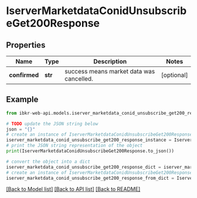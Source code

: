# IserverMarketdataConidUnsubscribeGet200Response


## Properties

Name | Type | Description | Notes
------------ | ------------- | ------------- | -------------
**confirmed** | **str** | success means market data was cancelled. | [optional] 

## Example

```python
from ibkr-web-api.models.iserver_marketdata_conid_unsubscribe_get200_response import IserverMarketdataConidUnsubscribeGet200Response

# TODO update the JSON string below
json = "{}"
# create an instance of IserverMarketdataConidUnsubscribeGet200Response from a JSON string
iserver_marketdata_conid_unsubscribe_get200_response_instance = IserverMarketdataConidUnsubscribeGet200Response.from_json(json)
# print the JSON string representation of the object
print(IserverMarketdataConidUnsubscribeGet200Response.to_json())

# convert the object into a dict
iserver_marketdata_conid_unsubscribe_get200_response_dict = iserver_marketdata_conid_unsubscribe_get200_response_instance.to_dict()
# create an instance of IserverMarketdataConidUnsubscribeGet200Response from a dict
iserver_marketdata_conid_unsubscribe_get200_response_from_dict = IserverMarketdataConidUnsubscribeGet200Response.from_dict(iserver_marketdata_conid_unsubscribe_get200_response_dict)
```
[[Back to Model list]](../README.md#documentation-for-models) [[Back to API list]](../README.md#documentation-for-api-endpoints) [[Back to README]](../README.md)


